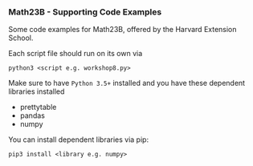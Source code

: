 ### Math23B - Supporting Code Examples

Some code examples for Math23B, offered by the Harvard Extension School.

Each script file should run on its own via

```
python3 <script e.g. workshop8.py>
```

 Make sure to have `Python 3.5+` installed and you have these dependent libraries installed
- prettytable
- pandas
- numpy

You can install dependent libraries via pip:

```
pip3 install <library e.g. numpy>
```

